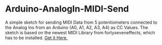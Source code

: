 Arduino-AnalogIn-MIDI-Send
==========================
A simple sketch for sending MIDI Data from 5 potentiometers connected to the Analog Ins from an Arduino (A0, A1, A2, A3, A4) as CC Values.
The sketch is based on the newest MIDI Library from fortyseveneffects, which has to be installed. <a href="http://arduinomidilib.fortyseveneffects.com/">Get it Here.</a>

